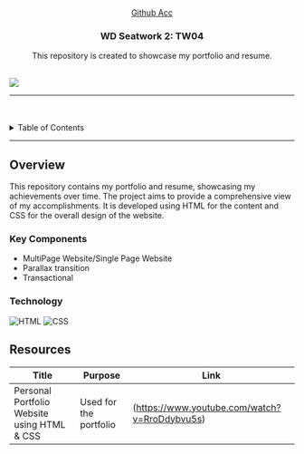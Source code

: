 <a name="readme-top">


<br/>

<br />
<div align="center">
 <a href="https://github.com/Royce012004">Github Acc</a>
  </>
  <h3 align="center">WD Seatwork 2: TW04</h3>
</div>
<div align="center">
  This repository is created to showcase my portfolio and resume.
</div>

<br />

![](https://visit-counter.vercel.app/counter.png?page=zyx-0314/WD-Seatwork2-TW04)

---

<br />
<br />

<details>
  <summary>Table of Contents</summary>
  <ol>
    <li>
      <a href="#overview">Overview</a>
      <ol>
        <li>
          <a href="#key-components">Key Components</a>
        </li>
        <li>
          <a href="#technology">Technology</a>
        </li>
      </ol>
    </li>
    <li>
      <a href="#rules-and-principles">Rules and Principles</a>
    </li>
    <li>
      <a href="#resources">Resources</a>
    </li>
  </ol>
</details>

---

## Overview
This repository contains my portfolio and resume, showcasing my achievements over time. The project aims to provide a comprehensive view of my accomplishments. 
It is developed using HTML for the content and CSS for the overall design of the website.

### Key Components
<!-- TODO: List of Key Components -->
<!-- The following are just sample -->
- MultiPage Website/Single Page Website
- Parallax transition
- Transactional

### Technology
![HTML](https://img.shields.io/badge/HTML-E34F26?style=for-the-badge&logo=html5&logoColor=white)
![CSS](https://img.shields.io/badge/CSS-1572B6?style=for-the-badge&logo=css3&logoColor=white)


## Resources

<!-- TODO: Add References -->
| Title | Purpose | Link |
|-|-|-|
| Personal Portfolio Website using HTML & CSS | Used for the portfolio | (https://www.youtube.com/watch?v=RroDdybvu5s) |

